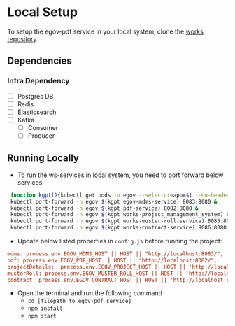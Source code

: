 # Local Setup

To setup the egov-pdf service in your local system, clone the [works repository](https://github.com/egovernments/DIGIT-Works).

## Dependencies

### Infra Dependency

- [ ] Postgres DB
- [ ] Redis
- [ ] Elasticsearch
- [ ] Kafka
  - [ ] Consumer
  - [ ] Producer

## Running Locally

- To run the ws-services in local system, you need to port forward below services.

```bash
 function kgpt(){kubectl get pods -n egov --selector=app=$1 --no-headers=true | head -n1 | awk '{print $1}'}
 kubectl port-forward -n egov $(kgpt egov-mdms-service) 8083:8080 &
 kubectl port-forward -n egov $(kgpt pdf-service) 8082:8080 &
 kubectl port-forward -n egov $(kgpt works-project_management_system) 8081:8080
 kubectl port-forward -n egov $(kgpt works-muster-roll-service) 8085:8080
 kubectl port-forward -n egov $(kgpt works-contract-service) 8086:8080
``` 

- Update below listed properties in `config.js` before running the project:

```ini
mdms: process.env.EGOV_MDMS_HOST || HOST || "http://localhost:8083/",
pdf: process.env.EGOV_PDF_HOST || HOST || "http://localhost:8082/",
projectDetails:  process.env.EGOV_PROJECT_HOST || HOST || 'http://localhost:8081/',
musterRoll: process.env.EGOV_MUSTER_ROLL_HOST || HOST || 'http://localhost:8085',
contract: process.env.EGOV_CONTRACT_HOST || HOST || 'http://localhost:8086',
```
- Open the terminal and run the following command
    - `cd [filepath to egov-pdf service]`
    - `npm install`
    - `npm start`
